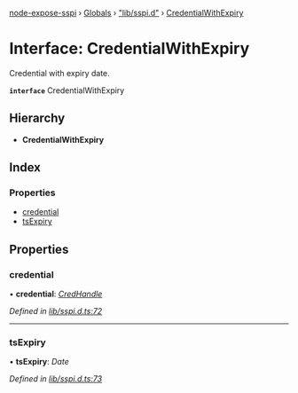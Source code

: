 [node-expose-sspi](../README.md) › [Globals](../globals.md) › ["lib/sspi.d"](../modules/_lib_sspi_d_.md) › [CredentialWithExpiry](_lib_sspi_d_.credentialwithexpiry.md)

# Interface: CredentialWithExpiry

Credential with expiry date.

**`interface`** CredentialWithExpiry

## Hierarchy

* **CredentialWithExpiry**

## Index

### Properties

* [credential](_lib_sspi_d_.credentialwithexpiry.md#credential)
* [tsExpiry](_lib_sspi_d_.credentialwithexpiry.md#tsexpiry)

## Properties

###  credential

• **credential**: *[CredHandle](_lib_sspi_d_.credhandle.md)*

*Defined in [lib/sspi.d.ts:72](https://github.com/jlguenego/node-expose-sspi/blob/c79000f/lib/sspi.d.ts#L72)*

___

###  tsExpiry

• **tsExpiry**: *Date*

*Defined in [lib/sspi.d.ts:73](https://github.com/jlguenego/node-expose-sspi/blob/c79000f/lib/sspi.d.ts#L73)*
